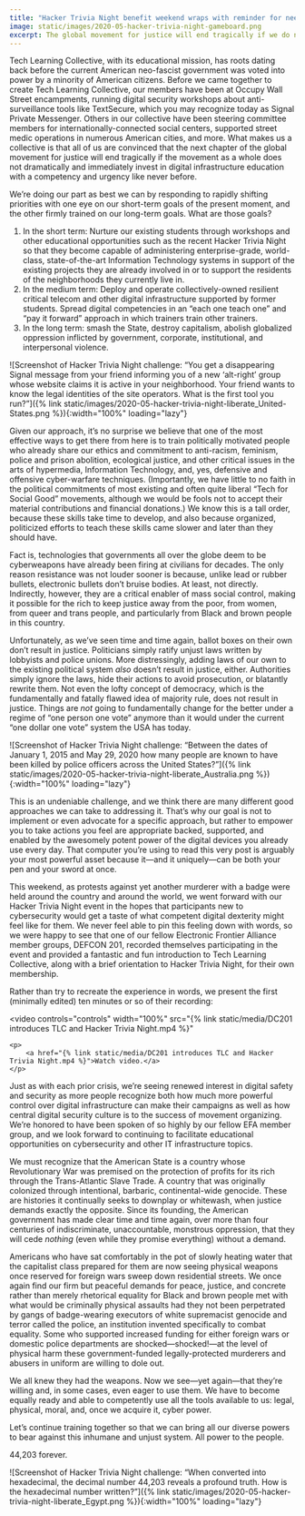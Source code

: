 ```yaml
---
title: "Hacker Trivia Night benefit weekend wraps with reminder for need of revolutionary education in revolutionary times"
image: static/images/2020-05-hacker-trivia-night-gameboard.png
excerpt: The global movement for justice will end tragically if we do not dramatically and immediately invest in digital infrastructure education with a competency and urgency like never before, so we wrapped up our Hacker Trivia Night benefit weekend to support local businesses hit hard by the COVID-19 pandemic with a call to action to ramp up the level of ambition that we have for ourselves in our fight for justice.
---
```


Tech Learning Collective, with its educational mission, has roots dating back before the current American neo-fascist government was voted into power by a minority of American citizens. Before we came together to create Tech Learning Collective, our members have been at Occupy Wall Street encampments, running digital security workshops about anti-surveillance tools like TextSecure, which you may recognize today as Signal Private Messenger. Others in our collective have been steering committee members for internationally-connected social centers, supported street medic operations in numerous American cities, and more. What makes us a collective is that all of us are convinced that the next chapter of the global movement for justice will end tragically if the movement as a whole does not dramatically and immediately invest in digital infrastructure education with a competency and urgency like never before.

We&rsquo;re doing our part as best we can by responding to rapidly shifting priorities with one eye on our short-term goals of the present moment, and the other firmly trained on our long-term goals. What are those goals?

1. In the short term: Nurture our existing students through workshops and other educational opportunities such as the recent Hacker Trivia Night so that they become capable of administering enterprise-grade, world-class, state-of-the-art Information Technology systems in support of the existing projects they are already involved in or to support the residents of the neighborhoods they currently live in.
1. In the medium term: Deploy and operate collectively-owned resilient critical telecom and other digital infrastructure supported by former students. Spread digital competencies in an &ldquo;each one teach one&rdquo; and &ldquo;pay it forward&rdquo; approach in which trainers train other trainers.
1. In the long term: smash the State, destroy capitalism, abolish globalized oppression inflicted by government, corporate, institutional, and interpersonal violence.

![Screenshot of Hacker Trivia Night challenge: &ldquo;You get a disappearing Signal message from your friend informing you of a new &lsquo;alt-right&rsquo; group whose website claims it is active in your neighborhood. Your friend wants to know the legal identities of the site operators. What is the first tool you run?&rdquo;]({% link static/images/2020-05-hacker-trivia-night-liberate_United-States.png %}){:width="100%" loading="lazy"}

Given our approach, it&rsquo;s no surprise we believe that one of the most effective ways to get there from here is to train politically motivated people who already share our ethics and commitment to anti-racism, feminism, police and prison abolition, ecological justice, and other critical issues in the arts of hypermedia, Information Technology, and, yes, defensive and offensive cyber-warfare techniques. (Importantly, we have little to no faith in the political commitments of most existing and often quite liberal &ldquo;Tech for Social Good&rdquo; movements, although we would be fools not to accept their material contributions and financial donations.) We know this is a tall order, because these skills take time to develop, and also because organized, politicized efforts to teach these skills came slower and later than they should have.

Fact is, technologies that governments all over the globe deem to be cyberweapons have already been firing at civilians for decades. The only reason resistance was not louder sooner is because, unlike lead or rubber bullets, electronic bullets don&rsquo;t bruise bodies. At least, not directly. Indirectly, however, they are a critical enabler of mass social control, making it possible for the rich to keep justice away from the poor, from women, from queer and trans people, and particularly from Black and brown people in this country.

Unfortunately, as we&rsquo;ve seen time and time again, ballot boxes on their own don&rsquo;t result in justice. Politicians simply ratify unjust laws written by lobbyists and police unions. More distressingly, adding laws of our own to the existing political system *also* doesn&rsquo;t result in justice, either. Authorities simply ignore the laws, hide their actions to avoid prosecution, or blatantly rewrite them. Not even the lofty concept of democracy, which is the fundamentally and fatally flawed idea of majority rule, does not result in justice. Things are *not* going to fundamentally change for the better under a regime of &ldquo;one person one vote&rdquo; anymore than it would under the current &ldquo;one dollar one vote&rdquo; system the USA has today.

![Screenshot of Hacker Trivia Night challenge: &ldquo;Between the dates of January 1, 2015 and May 29, 2020 how many people are known to have been killed by police officers across the United States?&rdquo;]({% link static/images/2020-05-hacker-trivia-night-liberate_Australia.png %}){:width="100%" loading="lazy"}

This is an undeniable challenge, and we think there are many different good approaches we can take to addressing it. That&rsquo;s why our goal is not to implement or even advocate for a specific approach, but rather to empower you to take actions you feel are appropriate backed, supported, and enabled by the awesomely potent power of the digital devices you already use every day. That computer you&rsquo;re using to read this very post is arguably your most powerful asset because it&mdash;and it uniquely&mdash;can be both your pen and your sword at once.

This weekend, as protests against yet another murderer with a badge were held around the country and around the world, we went forward with our Hacker Trivia Night event in the hopes that participants new to cybersecurity would get a taste of what competent digital dexterity might feel like for them. We never feel able to pin this feeling down with words, so we were happy to see that one of our fellow Electronic Frontier Alliance member groups, DEFCON 201, recorded themselves participating in the event and provided a fantastic and fun introduction to Tech Learning Collective, along with a brief orientation to Hacker Trivia Night, for their own membership.

Rather than try to recreate the experience in words, we present the first (minimally edited) ten minutes or so of their recording:

<video controls="controls" width="100%"
    src="{% link static/media/DC201 introduces TLC and Hacker Trivia Night.mp4 %}"
>
    <p>
        <a href="{% link static/media/DC201 introduces TLC and Hacker Trivia Night.mp4 %}">Watch video.</a>
    </p>
</video>

Just as with each prior crisis, we&rsquo;re seeing renewed interest in digital safety and security as more people recognize both how much more powerful control over digital infrastructure can make their campaigns as well as how central digital security culture is to the success of movement organizing. We&rsquo;re honored to have been spoken of so highly by our fellow EFA member group, and we look forward to continuing to facilitate educational opportunities on cybersecurity and other IT infrastructure topics.

We must recognize that the American State is a country whose Revolutionary War was premised on the protection of profits for its rich through the Trans-Atlantic Slave Trade. A country that was originally colonized through intentional, barbaric, continental-wide genocide. These are histories it continually seeks to downplay or whitewash, when justice demands exactly the opposite. Since its founding, the American government has made clear time and time again, over more than four centuries of indiscriminate, unaccountable, monstrous oppression, that they will cede *nothing* (even while they promise everything) without a demand.

Americans who have sat comfortably in the pot of slowly heating water that the capitalist class prepared for them are now seeing physical weapons once reserved for foreign wars sweep down residential streets. We once again find our firm but peaceful demands for peace, justice, and concrete rather than merely rhetorical equality for Black and brown people met with what would be criminally physical assaults had they not been perpetrated by gangs of badge-wearing executors of white supremacist genocide and terror called the police, an institution invented specifically to combat equality. Some who supported increased funding for either foreign wars or domestic police departments are shocked&mdash;shocked!&mdash;at the level of physical harm these government-funded legally-protected murderers and abusers in uniform are willing to dole out.

We all knew they had the weapons. Now we see&mdash;yet again&mdash;that they&rsquo;re willing and, in some cases, even eager to use them. We have to become equally ready and able to competently use all the tools available to us: legal, physical, moral, and, once we acquire it, cyber power.

Let&rsquo;s continue training together so that we can bring all our diverse powers to bear against this inhumane and unjust system. All power to the people.

44,203 forever.

![Screenshot of Hacker Trivia Night challenge: &ldquo;When converted into hexadecimal, the decimal number 44,203 reveals a profound truth. How is the hexadecimal number written?&rdquo;]({% link static/images/2020-05-hacker-trivia-night-liberate_Egypt.png %}){:width="100%" loading="lazy"}
